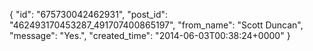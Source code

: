  {
   "id": "675730042462931",
   "post_id": "462493170453287_491707400865197",
   "from_name": "Scott Duncan",
   "message": "Yes.",
   "created_time": "2014-06-03T00:38:24+0000"
 }
